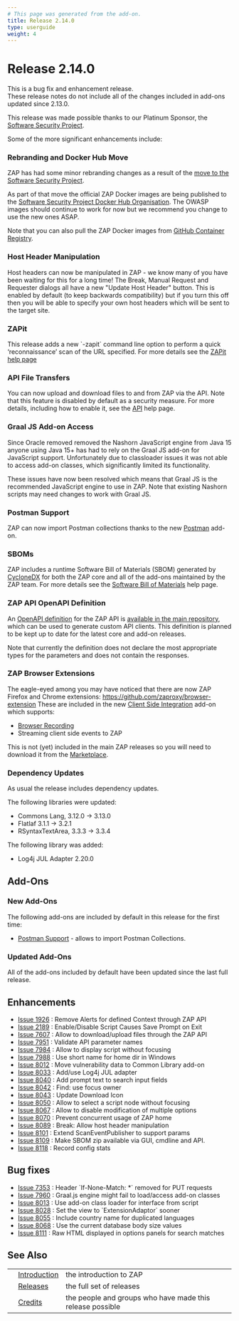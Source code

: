 ```yaml
---
# This page was generated from the add-on.
title: Release 2.14.0
type: userguide
weight: 4
---
```


# Release 2.14.0

This is a bug fix and enhancement release.   
These release notes do not include all of the changes included in add-ons updated since 2.13.0.


This release was made possible thanks to our Platinum Sponsor, the [Software Security Project](https://softwaresecurityproject.org/).


Some of the more significant enhancements include:

### Rebranding and Docker Hub Move

ZAP has had some minor rebranding changes as a result of the [move to the Software Security Project](/blog/2023-08-01-zap-is-joining-the-software-security-project/).


As part of that move the official ZAP Docker images are being published to the
[Software Security Project Docker Hub Organisation](https://hub.docker.com/u/softwaresecurityproject).
The OWASP images should continue to work for now but we recommend you change to use the new ones ASAP.


Note that you can also pull the ZAP Docker images from [GitHub Container Registry](https://github.com/zaproxy/zaproxy/pkgs/container/zaproxy/versions?filters%5Bversion_type%5D=tagged).

### Host Header Manipulation

Host headers can now be manipulated in ZAP - we know many of you have been waiting for this for a long time! The Break, Manual Request and Requester dialogs all have a new "Update Host Header" button. This is enabled by default (to keep backwards compatibility) but if you turn this off then you will be able to specify your own host headers which will be sent to the target site.

### ZAPit

This release adds a new \`-zapit\` command line option to perform a quick ‘reconnaissance’ scan of the URL specified. For more details see the [ZAPit help page](/docs/desktop/addons/quick-start/zapit/)

### API File Transfers

You can now upload and download files to and from ZAP via the API. Note that this feature is disabled by default as a security measure. For more details, including how to enable it, see the [API](/docs/desktop/start/features/api/#filexfer) help page.

### Graal JS Add-on Access

Since Oracle removed removed the Nashorn JavaScript engine from Java 15 anyone using Java 15+ has had to rely on the Graal JS add-on for JavaScript support. Unfortunately due to classloader issues it was not able to access add-on classes, which significantly limited its functionality.


These issues have now been resolved which means that Graal JS is the recommended JavaScript engine to use in ZAP.
Note that existing Nashorn scripts may need changes to work with Graal JS.

### Postman Support

ZAP can now import Postman collections thanks to the new [Postman](/docs/desktop/addons/postman-support/) add-on.

### SBOMs

ZAP includes a runtime Software Bill of Materials (SBOM) generated by [CycloneDX](https://cyclonedx.org/) for both the ZAP core and all of the add-ons maintained by the ZAP team. For more details see the [Software Bill of Materials](/docs/desktop/start/features/sbom/) help page.

### ZAP API OpenAPI Definition

An [OpenAPI definition](https://swagger.io/) for the ZAP API is [available in the main repository](https://raw.githubusercontent.com/zaproxy/zap-api-docs/main/openapi.yaml), which can be used to generate custom API clients. This definition is planned to be kept up to date for the latest core and add-on releases.


Note that currently the definition does not declare the most appropriate types for the parameters and does not contain the responses.

### ZAP Browser Extensions

The eagle-eyed among you may have noticed that there are now ZAP Firefox and Chrome extensions: https://github.com/zaproxy/browser-extension These are included in the new [Client Side Integration](/docs/desktop/addons/client-side-integration/) add-on which supports:

* [Browser Recording](/blog/2023-09-11-browser-recorder/)
* Streaming client side events to ZAP

This is not (yet) included in the main ZAP releases so you will need to download it from the [Marketplace](/addons/).

### Dependency Updates

As usual the release includes dependency updates.


The following libraries were updated:

* Commons Lang, 3.12.0 → 3.13.0
* Flatlaf 3.1.1 → 3.2.1
* RSyntaxTextArea, 3.3.3 → 3.3.4

The following library was added:


* Log4j JUL Adapter 2.20.0

## Add-Ons

### New Add-Ons

The following add-ons are included by default in this release for the first time:

* [Postman Support](/docs/desktop/addons/postman-support/) - allows to import Postman Collections.

### Updated Add-Ons

All of the add-ons included by default have been updated since the last full release.

## Enhancements

* [Issue 1926](https://github.com/zaproxy/zaproxy/issues/1926) : Remove Alerts for defined Context through ZAP API
* [Issue 2189](https://github.com/zaproxy/zaproxy/issues/2189) : Enable/Disable Script Causes Save Prompt on Exit
* [Issue 7607](https://github.com/zaproxy/zaproxy/issues/7607) : Allow to download/upload files through the ZAP API
* [Issue 7951](https://github.com/zaproxy/zaproxy/issues/7951) : Validate API parameter names
* [Issue 7984](https://github.com/zaproxy/zaproxy/issues/7984) : Allow to display script without focusing
* [Issue 7988](https://github.com/zaproxy/zaproxy/issues/7988) : Use short name for home dir in Windows
* [Issue 8012](https://github.com/zaproxy/zaproxy/issues/8012) : Move vulnerability data to Common Library add-on
* [Issue 8033](https://github.com/zaproxy/zaproxy/issues/8033) : Add/use Log4j JUL adapter
* [Issue 8040](https://github.com/zaproxy/zaproxy/issues/8040) : Add prompt text to search input fields
* [Issue 8042](https://github.com/zaproxy/zaproxy/issues/8042) : Find: use focus owner
* [Issue 8043](https://github.com/zaproxy/zaproxy/issues/8043) : Update Download Icon
* [Issue 8050](https://github.com/zaproxy/zaproxy/issues/8050) : Allow to select a script node without focusing
* [Issue 8067](https://github.com/zaproxy/zaproxy/issues/8067) : Allow to disable modification of multiple options
* [Issue 8070](https://github.com/zaproxy/zaproxy/issues/8070) : Prevent concurrent usage of ZAP home
* [Issue 8089](https://github.com/zaproxy/zaproxy/issues/8089) : Break: Allow host header manipulation
* [Issue 8101](https://github.com/zaproxy/zaproxy/issues/8101) : Extend ScanEventPublisher to support params
* [Issue 8109](https://github.com/zaproxy/zaproxy/issues/8109) : Make SBOM zip available via GUI, cmdline and API.
* [Issue 8118](https://github.com/zaproxy/zaproxy/issues/8118) : Record config stats

## Bug fixes

* [Issue 7353](https://github.com/zaproxy/zaproxy/issues/7353) : Header \`If-None-Match: \*\` removed for PUT requests
* [Issue 7960](https://github.com/zaproxy/zaproxy/issues/7960) : Graal.js engine might fail to load/access add-on classes
* [Issue 8013](https://github.com/zaproxy/zaproxy/issues/8013) : Use add-on class loader for interface from script
* [Issue 8028](https://github.com/zaproxy/zaproxy/issues/8028) : Set the view to \`ExtensionAdaptor\` sooner
* [Issue 8055](https://github.com/zaproxy/zaproxy/issues/8055) : Include country name for duplicated languages
* [Issue 8068](https://github.com/zaproxy/zaproxy/issues/8068) : Use the current database body size values
* [Issue 8111](https://github.com/zaproxy/zaproxy/issues/8111) : Raw HTML displayed in options panels for search matches

## See Also

|   |                                     |                                                           |
|---|-------------------------------------|-----------------------------------------------------------|
|   | [Introduction](/docs/desktop/)      | the introduction to ZAP                                   |
|   | [Releases](/docs/desktop/releases/) | the full set of releases                                  |
|   | [Credits](/docs/desktop/credits/)   | the people and groups who have made this release possible |
